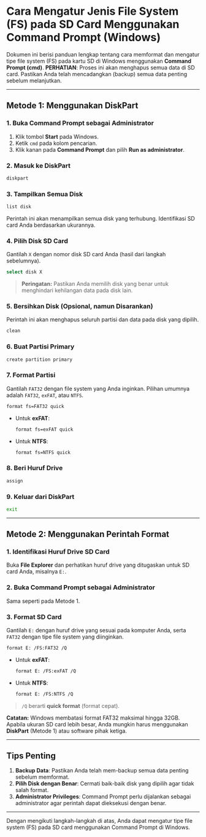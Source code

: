 
# Cara Mengatur Jenis File System (FS) pada SD Card Menggunakan Command Prompt (Windows)

Dokumen ini berisi panduan lengkap tentang cara memformat dan mengatur tipe file system (FS) pada kartu SD di Windows menggunakan **Command Prompt (cmd)**. **PERHATIAN**: Proses ini akan menghapus semua data di SD card. Pastikan Anda telah mencadangkan (backup) semua data penting sebelum melanjutkan.

---

## Metode 1: Menggunakan DiskPart

### 1. Buka Command Prompt sebagai Administrator
1. Klik tombol **Start** pada Windows.
2. Ketik `cmd` pada kolom pencarian.
3. Klik kanan pada **Command Prompt** dan pilih **Run as administrator**.

### 2. Masuk ke DiskPart
```bash
diskpart
```

### 3. Tampilkan Semua Disk
```bash
list disk
```
Perintah ini akan menampilkan semua disk yang terhubung. Identifikasi SD card Anda berdasarkan ukurannya.

### 4. Pilih Disk SD Card
Gantilah `X` dengan nomor disk SD card Anda (hasil dari langkah sebelumnya).
```bash
select disk X
```
> **Peringatan:** Pastikan Anda memilih disk yang benar untuk menghindari kehilangan data pada disk lain.

### 5. Bersihkan Disk (Opsional, namun Disarankan)
Perintah ini akan menghapus seluruh partisi dan data pada disk yang dipilih.
```bash
clean
```

### 6. Buat Partisi Primary
```bash
create partition primary
```

### 7. Format Partisi
Gantilah `FAT32` dengan file system yang Anda inginkan. Pilihan umumnya adalah `FAT32`, `exFAT`, atau `NTFS`.
```bash
format fs=FAT32 quick
```
- Untuk **exFAT**:
  ```bash
  format fs=exFAT quick
  ```
- Untuk **NTFS**:
  ```bash
  format fs=NTFS quick
  ```

### 8. Beri Huruf Drive
```bash
assign
```

### 9. Keluar dari DiskPart
```bash
exit
```

---

## Metode 2: Menggunakan Perintah Format

### 1. Identifikasi Huruf Drive SD Card
Buka **File Explorer** dan perhatikan huruf drive yang ditugaskan untuk SD card Anda, misalnya `E:`.

### 2. Buka Command Prompt sebagai Administrator
Sama seperti pada Metode 1.

### 3. Format SD Card
Gantilah `E:` dengan huruf drive yang sesuai pada komputer Anda, serta `FAT32` dengan tipe file system yang diinginkan.
```bash
format E: /FS:FAT32 /Q
```
- Untuk **exFAT**:
  ```bash
  format E: /FS:exFAT /Q
  ```
- Untuk **NTFS**:
  ```bash
  format E: /FS:NTFS /Q
  ```
  
> `/Q` berarti **quick format** (format cepat).

**Catatan:** Windows membatasi format FAT32 maksimal hingga 32GB. Apabila ukuran SD card lebih besar, Anda mungkin harus menggunakan **DiskPart** (Metode 1) atau software pihak ketiga.

---

## Tips Penting
1. **Backup Data**: Pastikan Anda telah mem-backup semua data penting sebelum memformat.
2. **Pilih Disk dengan Benar**: Cermati baik-baik disk yang dipilih agar tidak salah format.
3. **Administrator Privileges**: Command Prompt perlu dijalankan sebagai administrator agar perintah dapat dieksekusi dengan benar.

---

Dengan mengikuti langkah-langkah di atas, Anda dapat mengatur tipe file system (FS) pada SD card menggunakan Command Prompt di Windows.
